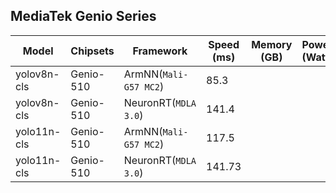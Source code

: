 ## MediaTek Genio Series
  
  | Model   |     Chipsets          |    Framework                |    Speed (ms) |   Memory (GB) |  Power (Watt) |     Temp (°C)    |
  |---------|-----------------------|-----------------------------|---------------|---------------|---------------|------------------|
  | yolov8n-cls  |  Genio-510 | ArmNN(`Mali-G57 MC2`)       | 85.3   |           |               |                  |
  | yolov8n-cls  |  Genio-510 | NeuronRT(`MDLA 3.0`)        | 141.4   |           |               |                  |
| yolo11n-cls  |  Genio-510 | ArmNN(`Mali-G57 MC2`)       | 117.5   |           |               |                  |
  | yolo11n-cls  |  Genio-510 | NeuronRT(`MDLA 3.0`)        | 141.73   |           |               |                  |
